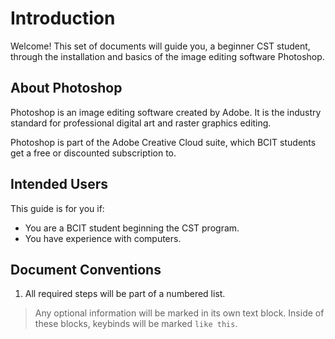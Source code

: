 # Introduction

Welcome! This set of documents will guide you, a beginner CST student, through the installation and basics of the image editing software Photoshop.

## About Photoshop
Photoshop is an image editing software created by Adobe. It is the industry standard for professional digital art and raster graphics editing.

Photoshop is part of the Adobe Creative Cloud suite, which BCIT students get a free or discounted subscription to.

## Intended Users
This guide is for you if:
- You are a BCIT student beginning the CST program.
- You have experience with computers.

## Document Conventions
1. All required steps will be part of a numbered list.
 >Any optional information will be marked in its own text block.
    Inside of these blocks, keybinds will be marked `like this`.